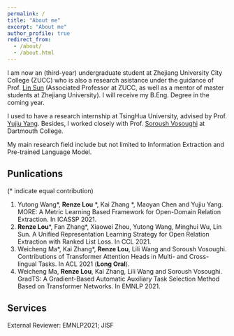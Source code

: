```yaml
---
permalink: /
title: "About me"
excerpt: "About me"
author_profile: true
redirect_from: 
  - /about/
  - /about.html
---
```


I am now an (third-year) undergraduate student at Zhejiang University City College (ZUCC)  who is also a research asistance under the guidance of Prof. [Lin Sun](https://scholar.google.com/citations?user=48cqMXkAAAAJ&hl=zh-CN) (Associated Professor at ZUCC, as well as a mentor of master students at Zhejiang University). I will receive my B.Eng. Degree in the coming year. 

I used to have a research internship at TsingHua University, advised by Prof. [Yujiu Yang](https://www.researchgate.net/profile/Yujiu-Yang). Besides, I worked closely with Prof. [Soroush Vosoughi](https://www.cs.dartmouth.edu/~soroush/) at Dartmouth College.

My main research field include but not limited to Information Extraction and Pre-trained Language Model.


## Punlications

(* indicate equal contribution)

1. Yutong Wang\*, **Renze Lou** \*, Kai Zhang \*, Maoyan Chen and Yujiu Yang. MORE: A Metric Learning Based Framework for Open-Domain Relation Extraction. In ICASSP 2021.
2. **Renze Lou**\*, Fan Zhang\*, Xiaowei Zhou, Yutong Wang, Minghui Wu, Lin Sun. A Unified Representation Learning Strategy for Open Relation Extraction with Ranked List Loss. In CCL 2021.
3. Weicheng Ma\*, Kai Zhang\*, **Renze Lou**, Lili Wang and Soroush Vosoughi. Contributions of Transformer Attention Heads in Multi- and Cross-lingual Tasks. In ACL 2021 (**Long Oral**).
4. Weicheng Ma, **Renze Lou**, Kai Zhang, Lili Wang and Soroush Vosoughi. GradTS: A Gradient-Based Automatic Auxiliary Task Selection Method Based on Transformer Networks. In EMNLP 2021.

## Services

External Reviewer: EMNLP2021; JISF

